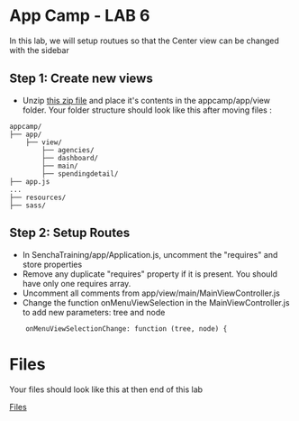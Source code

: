 # App Camp - LAB 6

In this lab, we will setup routues so that the Center view can be changed with the sidebar 


## Step 1: Create new views 

* Unzip [this zip file](view.zip) and place it's contents in the appcamp/app/view folder. Your folder structure should look like this after moving files :
```
appcamp/
├── app/
    ├── view/
        ├── agencies/
        ├── dashboard/
        ├── main/
        ├── spendingdetail/
├── app.js
...
├── resources/
├── sass/
```

## Step 2: Setup Routes

* In SenchaTraining/app/Application.js, uncomment the "requires" and store properties
* Remove any duplicate "requires" property if it is present. You should have only one requires array.
* Uncomment all comments from app/view/main/MainViewController.js 
* Change the function onMenuViewSelection in the MainViewController.js to add new parameters: tree and node
```
	onMenuViewSelectionChange: function (tree, node) {
```

# Files

Your files should look like this at then end of this lab

<a href="app/"> Files</a>